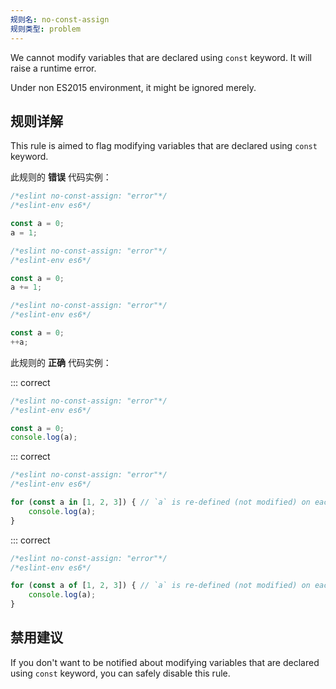 ```yaml
---
规则名: no-const-assign
规则类型: problem
---
```




We cannot modify variables that are declared using `const` keyword.
It will raise a runtime error.

Under non ES2015 environment, it might be ignored merely.

## 规则详解

This rule is aimed to flag modifying variables that are declared using `const` keyword.

此规则的 **错误** 代码实例：



```js
/*eslint no-const-assign: "error"*/
/*eslint-env es6*/

const a = 0;
a = 1;
```



```js
/*eslint no-const-assign: "error"*/
/*eslint-env es6*/

const a = 0;
a += 1;
```



```js
/*eslint no-const-assign: "error"*/
/*eslint-env es6*/

const a = 0;
++a;
```

此规则的 **正确** 代码实例：

::: correct

```js
/*eslint no-const-assign: "error"*/
/*eslint-env es6*/

const a = 0;
console.log(a);
```

::: correct

```js
/*eslint no-const-assign: "error"*/
/*eslint-env es6*/

for (const a in [1, 2, 3]) { // `a` is re-defined (not modified) on each loop step.
    console.log(a);
}
```

::: correct

```js
/*eslint no-const-assign: "error"*/
/*eslint-env es6*/

for (const a of [1, 2, 3]) { // `a` is re-defined (not modified) on each loop step.
    console.log(a);
}
```

## 禁用建议

If you don't want to be notified about modifying variables that are declared using `const` keyword, you can safely disable this rule.
